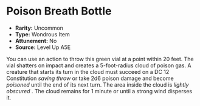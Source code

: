 
# Poison Breath Bottle

* **Rarity:** Uncommon
* **Type:** Wondrous Item
* **Attunement:** No
* **Source:** Level Up A5E


You can use an action to throw this green vial at a point within 20 feet. The vial shatters on impact and creates a 5-foot-radius cloud of poison gas. A creature that starts its turn in the cloud must succeed on a DC 12 Constitution _saving throw_  or take 2d6 poison damage and become _poisoned_  until the end of its next turn. The area inside the cloud is _lightly obscured_ . The cloud remains for 1 minute or until a strong wind disperses it.
